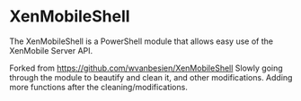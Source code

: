 # XenMobileShell
The XenMobileShell is a PowerShell module that allows easy use of the XenMobile Server API.

Forked from https://github.com/wvanbesien/XenMobileShell
Slowly going through the module to beautify and clean it, and other modifications. Adding more functions after the cleaning/modifications.